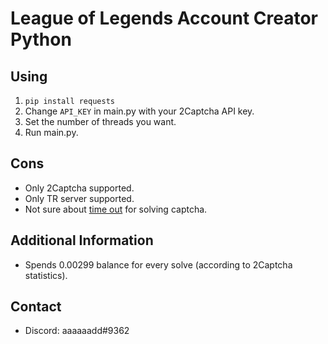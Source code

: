 # League of Legends Account Creator Python

## Using
1. `pip install requests`
2. Change `API_KEY` in main.py with your 2Captcha API key.
3. Set the number of threads you want.
4. Run main.py.

## Cons
- Only 2Captcha supported.
- Only TR server supported.
- Not sure about [time out](https://github.com/directx5/League-of-Legends-Account-Creator-Python/blob/main/captcha.py#L37) for solving captcha. 

## Additional Information
- Spends 0.00299 balance for every solve (according to 2Captcha statistics).


## Contact
- Discord: aaaaaadd#9362
